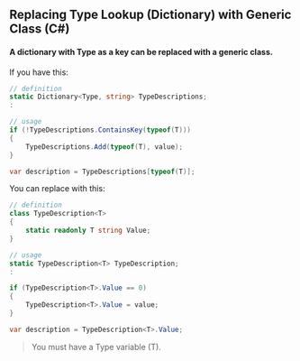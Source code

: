 ## Replacing Type Lookup (Dictionary) with Generic Class (C#)

#### A dictionary with Type as a key can be replaced with a generic class.

If you have this:
``` csharp
// definition
static Dictionary<Type, string> TypeDescriptions;
:

// usage
if (!TypeDescriptions.ContainsKey(typeof(T)))
{
    TypeDescriptions.Add(typeof(T), value);
}

var description = TypeDescriptions[typeof(T)];
```

You can replace with this:
``` csharp
// definition
class TypeDescription<T>
{
    static readonly T string Value;
}

// usage
static TypeDescription<T> TypeDescription;
:

if (TypeDescription<T>.Value == 0)
{
    TypeDescription<T>.Value = value;
}

var description = TypeDescription<T>.Value;
```

> You must have a Type variable (T).

